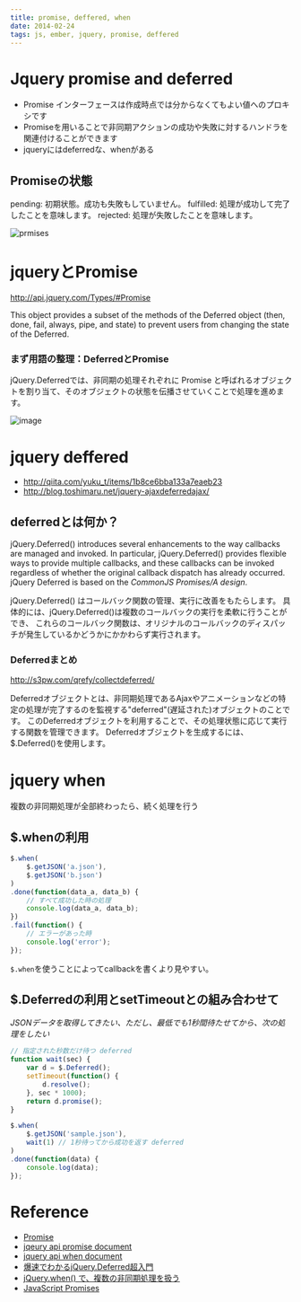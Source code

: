 ```yaml
---
title: promise, deffered, when
date: 2014-02-24
tags: js, ember, jquery, promise, deffered
---
```



Jquery promise and deferred
===========================

+ Promise インターフェースは作成時点では分からなくてもよい値へのプロキシです
+ Promiseを用いることで非同期アクションの成功や失敗に対するハンドラを関連付けることができます
+ jqueryにはdeferredな、whenがある


## Promiseの状態

pending: 初期状態。成功も失敗もしていません。
fulfilled: 処理が成功して完了したことを意味します。
rejected: 処理が失敗したことを意味します。

![prmises](https://mdn.mozillademos.org/files/8633/promises.png)

# jqueryとPromise

<http://api.jquery.com/Types/#Promise>

This object provides a subset of the methods of the Deferred object (then, done, fail, always, pipe, and state) to prevent users from changing the state of the Deferred.

### まず用語の整理：DeferredとPromise
jQuery.Deferredでは、非同期の処理それぞれに
Promise と呼ばれるオブジェクトを割り当て、そのオブジェクトの状態を伝播させていくことで処理を進めます。

![image](http://i.yimg.jp/images/tecblog/2012-2H/jquery-deferred/jqueryDeferred_createPromise.png)


# jquery deffered

+ <http://qiita.com/yuku_t/items/1b8ce6bba133a7eaeb23>
+ <http://blog.toshimaru.net/jquery-ajaxdeferredajax/>


## deferredとは何か？

jQuery.Deferred() introduces several enhancements to the way callbacks are managed and invoked.
In particular, jQuery.Deferred() provides flexible ways to provide multiple callbacks,
and these callbacks can be invoked regardless of whether the original callback dispatch has already occurred.
jQuery Deferred is based on the *CommonJS Promises/A design*.

jQuery.Deferred() はコールバック関数の管理、実行に改善をもたらします。
具体的には、jQuery.Deferred()は複数のコールバックの実行を柔軟に行うことができ、
これらのコールバック関数は、オリジナルのコールバックのディスパッチが発生しているかどうかにかかわらず実行されます。

### Deferredまとめ

<http://s3pw.com/qrefy/collectdeferred/>

Deferredオブジェクトとは、非同期処理であるAjaxやアニメーションなどの特定の処理が完了するのを監視する"deferred"(遅延された)オブジェクトのことです。
このDeferredオブジェクトを利用することで、その処理状態に応じて実行する関数を管理できます。
Deferredオブジェクトを生成するには、$.Deferred()を使用します。


# jquery when

複数の非同期処理が全部終わったら、続く処理を行う


## $.whenの利用
```js
$.when(
    $.getJSON('a.json'),
    $.getJSON('b.json')
)
.done(function(data_a, data_b) {
    // すべて成功した時の処理
    console.log(data_a, data_b);
})
.fail(function() {
    // エラーがあった時
    console.log('error');
});
```
`$.when`を使うことによってcallbackを書くより見やすい。


## $.Deferredの利用とsetTimeoutとの組み合わせて

*JSONデータを取得してきたい、ただし、最低でも1秒間待たせてから、次の処理をしたい*

```js
// 指定された秒数だけ待つ deferred
function wait(sec) {
    var d = $.Deferred();
    setTimeout(function() {
        d.resolve();
    }, sec * 1000);
    return d.promise();
}

$.when(
    $.getJSON('sample.json'),
    wait(1) // 1秒待ってから成功を返す deferred
)
.done(function(data) {
    console.log(data);
});

```

# Reference

+ [Promise](https://developer.mozilla.org/ja/docs/Web/JavaScript/Reference/Global_Objects/Promise)
+ [jqeury api promise document](http://api.jquery.com/Types/#Promise)
+ [jquery api when document](https://api.jquery.com/jquery.when/)
+ [爆速でわかるjQuery.Deferred超入門](http://techblog.yahoo.co.jp/programming/jquery-deferred/)
+ [jQuery.when() で、複数の非同期処理を扱う](http://www.tam-tam.co.jp/tipsnote/javascript/post5807.html)
+ [JavaScript Promises](http://www.html5rocks.com/ja/tutorials/es6/promises/)
